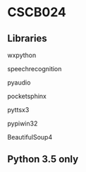 # CSCB024
## Libraries
wxpython

speechrecognition

pyaudio

pocketsphinx

pyttsx3

pypiwin32

BeautifulSoup4


## Python 3.5 only
